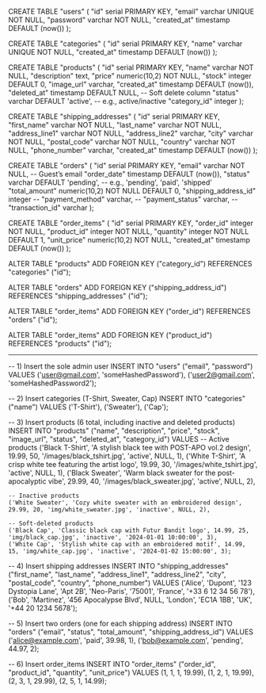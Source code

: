 CREATE TABLE "users" (
    "id" serial PRIMARY KEY,
    "email" varchar UNIQUE NOT NULL,
    "password" varchar NOT NULL,
    "created_at" timestamp DEFAULT (now())
);

CREATE TABLE "categories" (
    "id" serial PRIMARY KEY,
    "name" varchar UNIQUE NOT NULL,
    "created_at" timestamp DEFAULT (now())
);

CREATE TABLE "products" (
    "id" serial PRIMARY KEY,
    "name" varchar NOT NULL,
    "description" text,
    "price" numeric(10,2) NOT NULL,
    "stock" integer DEFAULT 0,
    "image_url" varchar,
    "created_at" timestamp DEFAULT (now()),
    "deleted_at" timestamp DEFAULT NULL, -- Soft delete column
    "status" varchar DEFAULT 'active',  -- e.g., active/inactive
    "category_id" integer
);

CREATE TABLE "shipping_addresses" (
    "id" serial PRIMARY KEY,
    "first_name" varchar NOT NULL,
    "last_name" varchar NOT NULL,
    "address_line1" varchar NOT NULL,
    "address_line2" varchar,
    "city" varchar NOT NULL,
    "postal_code" varchar NOT NULL,
    "country" varchar NOT NULL,
    "phone_number" varchar,
    "created_at" timestamp DEFAULT (now())
);

CREATE TABLE "orders" (
    "id" serial PRIMARY KEY,
    "email" varchar NOT NULL, -- Guest’s email
    "order_date" timestamp DEFAULT (now()),
    "status" varchar DEFAULT 'pending', -- e.g., 'pending', 'paid', 'shipped'
    "total_amount" numeric(10,2) NOT NULL DEFAULT 0,
    "shipping_address_id" integer
    -- "payment_method" varchar,
    -- "payment_status" varchar,
    -- "transaction_id" varchar
);

CREATE TABLE "order_items" (
    "id" serial PRIMARY KEY,
    "order_id" integer NOT NULL,
    "product_id" integer NOT NULL,
    "quantity" integer NOT NULL DEFAULT 1,
    "unit_price" numeric(10,2) NOT NULL,
    "created_at" timestamp DEFAULT (now())
);

ALTER TABLE "products" ADD FOREIGN KEY ("category_id") REFERENCES "categories" ("id");

ALTER TABLE "orders" ADD FOREIGN KEY ("shipping_address_id") REFERENCES "shipping_addresses" ("id");

ALTER TABLE "order_items" ADD FOREIGN KEY ("order_id") REFERENCES "orders" ("id");

ALTER TABLE "order_items" ADD FOREIGN KEY ("product_id") REFERENCES "products" ("id");


------------------------------------------


-- 1) Insert the sole admin user
INSERT INTO "users" ("email", "password")
VALUES
    ('user@gmail.com', 'someHashedPassword'),
    ('user2@gmail.com', 'someHashedPassword2');

-- 2) Insert categories (T-Shirt, Sweater, Cap)
INSERT INTO "categories" ("name")
VALUES
    ('T-Shirt'),
    ('Sweater'),
    ('Cap');

-- 3) Insert products (6 total, including inactive and deleted products)
INSERT INTO "products" ("name", "description", "price", "stock", "image_url", "status", "deleted_at", "category_id")
VALUES
    -- Active products
('Black T-Shirt', 'A stylish black tee with POST-APO vol.2 design', 19.99, 50, '/images/black_tshirt.jpg', 'active', NULL, 1),
('White T-Shirt', 'A crisp white tee featuring the artist logo', 19.99, 30, '/images/white_tshirt.jpg', 'active', NULL, 1),
('Black Sweater', 'Warm black sweater for the post-apocalyptic vibe', 29.99, 40, '/images/black_sweater.jpg', 'active', NULL, 2),

    -- Inactive products
    ('White Sweater', 'Cozy white sweater with an embroidered design', 29.99, 20, 'img/white_sweater.jpg', 'inactive', NULL, 2),

    -- Soft-deleted products
    ('Black Cap', 'Classic black cap with Futur Bandit logo', 14.99, 25, 'img/black_cap.jpg', 'inactive', '2024-01-01 10:00:00', 3),
    ('White Cap', 'Stylish white cap with an embroidered motif', 14.99, 15, 'img/white_cap.jpg', 'inactive', '2024-01-02 15:00:00', 3);

-- 4) Insert shipping addresses
INSERT INTO "shipping_addresses"
("first_name", "last_name", "address_line1", "address_line2", "city", "postal_code", "country", "phone_number")
VALUES
    ('Alice', 'Dupont', '123 Dystopia Lane', 'Apt 2B', 'Neo-Paris', '75001', 'France', '+33 6 12 34 56 78'),
    ('Bob', 'Martinez', '456 Apocalypse Blvd', NULL, 'London', 'EC1A 1BB', 'UK', '+44 20 1234 5678');

-- 5) Insert two orders (one for each shipping address)
INSERT INTO "orders"
("email", "status", "total_amount", "shipping_address_id")
VALUES
    ('alice@example.com', 'paid', 39.98, 1),
    ('bob@example.com', 'pending', 44.97, 2);

-- 6) Insert order_items
INSERT INTO "order_items"
("order_id", "product_id", "quantity", "unit_price")
VALUES
    (1, 1, 1, 19.99),
    (1, 2, 1, 19.99),
    (2, 3, 1, 29.99),
    (2, 5, 1, 14.99);
